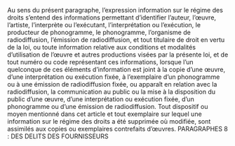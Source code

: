 Au sens du présent paragraphe, l’expression information sur le régime des droits s’entend des informations permettant d’identifier l’auteur, l’œuvre, l’artiste, l’interprète ou l’exécutant, l’interprétation ou l’exécution, le producteur de phonogramme, le phonogramme, l’organisme de radiodiffusion, l’émission de radiodiffusion, et tout titulaire de droit en vertu de la loi, ou toute information relative aux conditions et modalités d’utilisation de l’œuvre et autres productions visées par la présente loi, et de tout numéro ou code représentant ces informations, lorsque l’un quelconque de ces éléments d’information est joint à la copie d’une œuvre, d’une interprétation ou exécution fixée, à l’exemplaire d’un phonogramme ou à une émission de radiodiffusion fixée, ou apparaît en relation avec la radiodiffusion, la communication au public ou la mise à la disposition du public d’une œuvre, d’une interprétation ou exécution fixée, d’un phonogramme ou d’une émission de radiodiffusion.
Tout dispositif ou moyen mentionné dans cet article et tout exemplaire sur lequel une information sur le régime des droits a été supprimée où modifiée, sont assimilés aux copies ou exemplaires contrefaits d’œuvres.
PARAGRAPHES 8 : DES DELITS DES FOURNISSEURS